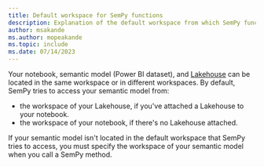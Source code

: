 ```yaml
---
title: Default workspace for SemPy functions
description: Explanation of the default workspace from which SemPy functions read semantic models (Power BI datasets)
author: msakande
ms.author: mopeakande
ms.topic: include
ms.date: 07/14/2023
---
```


Your notebook, semantic model (Power BI dataset), and [Lakehouse](/fabric/data-engineering/lakehouse-overview) can be located in the same workspace or in different workspaces. By default, SemPy tries to access your semantic model from:

- the workspace of your Lakehouse, if you've attached a Lakehouse to your notebook.
- the workspace of your notebook, if there's no Lakehouse attached.

If your semantic model isn't located in the default workspace that SemPy tries to access, you must specify the workspace of your semantic model when you call a SemPy method.